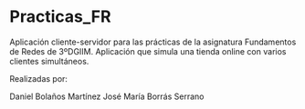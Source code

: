 # Practicas_FR
Aplicación cliente-servidor para las prácticas de la asignatura Fundamentos de Redes de 3ºDGIIM.
Aplicación que simula una tienda online con varios clientes simultáneos.

Realizadas por:

Daniel Bolaños Martínez
José María Borrás Serrano
